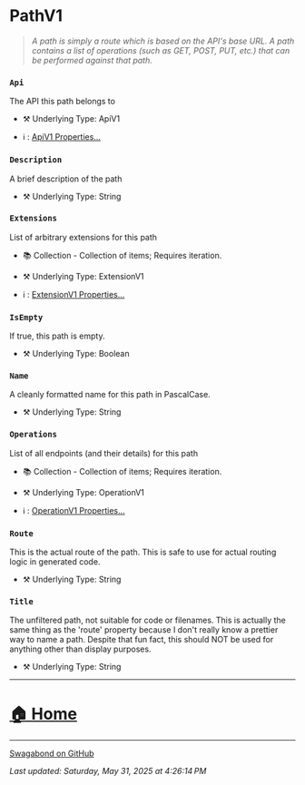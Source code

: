 # PathV1

> *A path is simply a route which is based on the API's base URL. A path contains a list of operations (such as GET, POST, PUT, etc.) that can be performed against that path.* 


### `Api`

The API this path belongs to



* ⚒️ Underlying Type: ApiV1

* ℹ️ : [ApiV1 Properties...](./ApiV1.md)



### `Description`

A brief description of the path



* ⚒️ Underlying Type: String



### `Extensions`

List of arbitrary extensions for this path


* 📚 Collection - Collection of items; Requires iteration.

* ⚒️ Underlying Type: ExtensionV1

* ℹ️ : [ExtensionV1 Properties...](./ExtensionV1.md)



### `IsEmpty`

If true, this path is empty.



* ⚒️ Underlying Type: Boolean



### `Name`

A cleanly formatted name for this path in PascalCase.



* ⚒️ Underlying Type: String



### `Operations`

List of all endpoints (and their details) for this path


* 📚 Collection - Collection of items; Requires iteration.

* ⚒️ Underlying Type: OperationV1

* ℹ️ : [OperationV1 Properties...](./OperationV1.md)



### `Route`

This is the actual route of the path.  This is safe to use for actual routing logic in generated code.



* ⚒️ Underlying Type: String



### `Title`

The unfiltered path, not suitable for code or filenames.  This is actually the same thing as the 'route' property because I don't really know a prettier way to name a path. Despite that fun fact, this should NOT be used for anything other than display purposes.



* ⚒️ Underlying Type: String



___


# [🏠 Home](./ApiV1.md)


___

[Swagabond on GitHub](https://github.com/jordanbleu/swagabond)

*Last updated: Saturday, May 31, 2025 at 4:26:14 PM*
